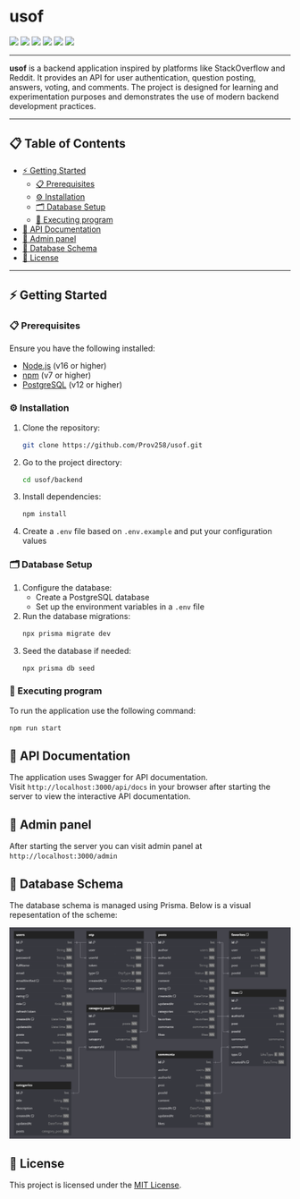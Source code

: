 # **usof**

<div>
    <img src="https://img.shields.io/badge/nestjs-E0234E?style=for-the-badge&logo=nestjs&logoColor=white" height="30"/>
    <img src="https://img.shields.io/badge/TypeScript-007ACC?style=for-the-badge&logo=typescript&logoColor=white" height="30"/>
    <img src="https://img.shields.io/badge/JWT-000000?style=for-the-badge&logo=JSON%20web%20tokens&logoColor=white" height="30"/>
    <img src="https://img.shields.io/badge/PostgreSQL-316192?style=for-the-badge&logo=postgresql&logoColor=white" height="30"/>
    <img src="https://img.shields.io/badge/Prisma-3982CE?style=for-the-badge&logo=Prisma&logoColor=white" height="30"/>
    <img src="https://img.shields.io/badge/Swagger-85EA2D?style=for-the-badge&logo=Swagger&logoColor=white" height="30"/>
</div>

---

**usof** is a backend application inspired by platforms like StackOverflow and Reddit. It provides an API for user authentication, question posting, answers, voting, and comments. The project is designed for learning and experimentation purposes and demonstrates the use of modern backend development practices.

---

## 📋 Table of Contents


- [⚡️ Getting Started](#getting-started)
    - [📋 Prerequisites](#prerequisites)
    - [⚙️ Installation](#installation)
    - [🗂 Database Setup](#database-setup)
    - [🚀 Executing program](#executing-program)
- [📄 API Documentation](#api-documentation)
- [🔐 Admin panel](#admin-panel)
- [📝 Database Schema](#database-schema)
- [🧾 License](#license)

---

## ⚡️ Getting Started

### 📋 Prerequisites

Ensure you have the following installed:
- [Node.js](https://nodejs.org/en) (v16 or higher)
- [npm](https://www.npmjs.com) (v7 or higher)
- [PostgreSQL](https://www.postgresql.org) (v12 or higher)

### ⚙️ Installation

1. Clone the repository:
   ```bash
   git clone https://github.com/Prov258/usof.git
   ```
2. Go to the project directory:
    ```bash
    cd usof/backend
    ```
3. Install dependencies:
    ```bash
    npm install
    ```
4. Create a `.env` file based on `.env.example` and put your configuration values

### 🗂 Database Setup

1. Configure the database:
    - Create a PostgreSQL database
    - Set up the environment variables in a `.env` file
2. Run the database migrations:
    ```bash
    npx prisma migrate dev
    ```
3. Seed the database if needed:
    ```bash
    npx prisma db seed
    ```

### 🚀 Executing program
To run the application use the following command:
```bash
npm run start
```

## 📄 API Documentation

The application uses Swagger for API documentation.\
Visit `http://localhost:3000/api/docs` in your browser after starting the server to view the interactive API documentation.

## 🔐 Admin panel

After starting the server you can visit admin panel at `http://localhost:3000/admin`

## 📝 Database Schema

The database schema is managed using Prisma. Below is a visual repesentation of the scheme:

<p align="center">
  <img src="backend/prisma/db.png"/>
</p>

## 🧾 License

This project is licensed under the [MIT License](http://opensource.org/licenses/MIT).

